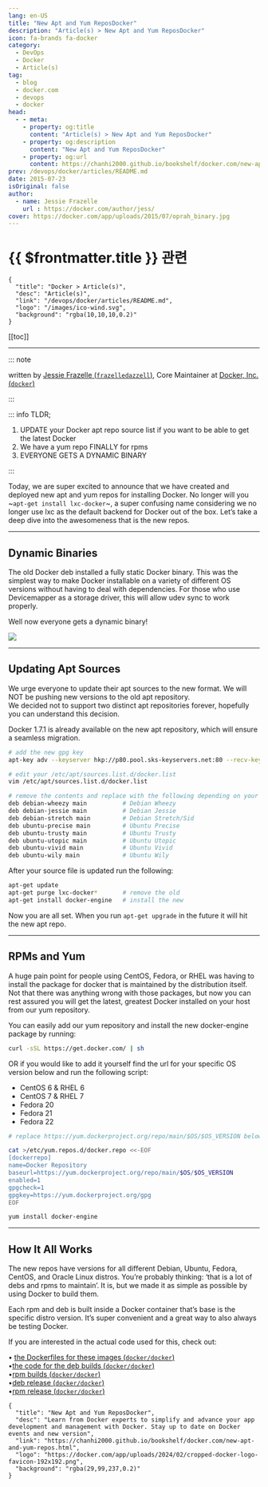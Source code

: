 ```yaml
---
lang: en-US
title: "New Apt and Yum ReposDocker"
description: "Article(s) > New Apt and Yum ReposDocker"
icon: fa-brands fa-docker
category:
  - DevOps
  - Docker
  - Article(s)
tag:
  - blog
  - docker.com
  - devops
  - docker
head:
  - - meta:
    - property: og:title
      content: "Article(s) > New Apt and Yum ReposDocker"
    - property: og:description
      content: "New Apt and Yum ReposDocker"
    - property: og:url
      content: https://chanhi2000.github.io/bookshelf/docker.com/new-apt-and-yum-repos.html
prev: /devops/docker/articles/README.md
date: 2015-07-23
isOriginal: false
author:
  - name: Jessie Frazelle
    url : https://docker.com/author/jess/
cover: https://docker.com/app/uploads/2015/07/oprah_binary.jpg
---
```


# {{ $frontmatter.title }} 관련

```component VPCard
{
  "title": "Docker > Article(s)",
  "desc": "Article(s)",
  "link": "/devops/docker/articles/README.md",
  "logo": "/images/ico-wind.svg",
  "background": "rgba(10,10,10,0.2)"
}
```

[[toc]]

---

<SiteInfo
  name="New Apt and Yum ReposDocker"
  desc="Learn from Docker experts to simplify and advance your app development and management with Docker. Stay up to date on Docker events and new version"
  url="https://docker.com/blog/new-apt-and-yum-repos"
  logo="https://docker.com/app/uploads/2024/02/cropped-docker-logo-favicon-192x192.png"
  preview="https://docker.com/app/uploads/2015/07/oprah_binary.jpg"/>

::: note

written by [Jessie Frazelle (<VPIcon icon="fa-brands fa-x-twitter"/>`frazelledazzell`)](https://x.com/frazelledazzell), Core Maintainer at [Docker, Inc. (<VPIcon icon="fa-brands fa-x-twitter"/>`docker`)](https://x.com/docker)

:::

::: info TLDR;

1. UPDATE your Docker apt repo source list if you want to be able to get the latest Docker
2. We have a yum repo FINALLY for rpms
3. EVERYONE GETS A DYNAMIC BINARY

:::

Today, we are super excited to announce that we have created and deployed new apt and yum repos for installing Docker. No longer will you ~`apt-get install lxc-docker`~, a super confusing name considering we no longer use lxc as the default backend for Docker out of the box. Let’s take a deep dive into the awesomeness that is the new repos.

---

## Dynamic Binaries

The old Docker deb installed a fully static Docker binary. This was the simplest way to make Docker installable on a variety of different OS versions without having to deal with dependencies. For those who use Devicemapper as a storage driver, this will allow udev sync to work properly.

Well now everyone gets a dynamic binary!

![](https://docker.com/app/uploads/2015/07/oprah_binary.jpg)

---

## Updating Apt Sources

We urge everyone to update their apt sources to the new format. We will NOT be pushing new versions to the old apt repository.  
We decided not to support two distinct apt repositories forever, hopefully you can understand this decision.

Docker 1.7.1 is already available on the new apt repository, which will ensure a seamless migration.

```sh :collapsed-lines
# add the new gpg key
apt-key adv --keyserver hkp://p80.pool.sks-keyservers.net:80 --recv-keys 58118E89F3A912897C070ADBF76221572C52609D

# edit your /etc/apt/sources.list.d/docker.list
vim /etc/apt/sources.list.d/docker.list

# remove the contents and replace with the following depending on your os and version:
deb debian-wheezy main          # Debian Wheezy
deb debian-jessie main          # Debian Jessie
deb debian-stretch main         # Debian Stretch/Sid
deb ubuntu-precise main         # Ubuntu Precise
deb ubuntu-trusty main          # Ubuntu Trusty
deb ubuntu-utopic main          # Ubuntu Utopic
deb ubuntu-vivid main           # Ubuntu Vivid
deb ubuntu-wily main            # Ubuntu Wily
```

After your source file is updated run the following:

```sh
apt-get update
apt-get purge lxc-docker*       # remove the old
apt-get install docker-engine   # install the new
```

Now you are all set. When you run `apt-get upgrade` in the future it will hit the new apt repo.

---

## RPMs and Yum

A huge pain point for people using CentOS, Fedora, or RHEL was having to install the package for docker that is maintained by the distribution itself. Not that there was anything wrong with those packages, but now you can rest assured you will get the latest, greatest Docker installed on your host from our yum repository.

You can easily add our yum repository and install the new docker-engine package by running:

```sh
curl -sSL https://get.docker.com/ | sh
```

OR if you would like to add it yourself find the url for your specific OS version below and run the following script:

- CentOS 6 & RHEL 6
- CentOS 7 & RHEL 7
- Fedora 20
- Fedora 21
- Fedora 22

```sh
# replace https://yum.dockerproject.org/repo/main/$OS/$OS_VERSION below with your specific OS versions url from above
```

```sh
cat >/etc/yum.repos.d/docker.repo <<-EOF
[dockerrepo]
name=Docker Repository
baseurl=https://yum.dockerproject.org/repo/main/$OS/$OS_VERSION
enabled=1
gpgcheck=1
gpgkey=https://yum.dockerproject.org/gpg
EOF

yum install docker-engine
```

---

## How It All Works

The new repos have versions for all different Debian, Ubuntu, Fedora, CentOS, and Oracle Linux distros. You’re probably thinking: ‘that is a lot of debs and rpms to maintain’. It is, but we made it as simple as possible by using Docker to build them.

Each rpm and deb is built inside a Docker container that’s base is the specific distro version. It’s super convenient and a great way to also always be testing Docker.

If you are interested in the actual code used for this, check out:

• [the Dockerfiles for these images (<VPIcon icon="iconfont icon-github"/>`docker/docker`)](https://github.com/docker/docker/tree/master/contrib/builder)  
•[the code for the deb builds (<VPIcon icon="iconfont icon-github"/>`docker/docker`)](https://github.com/docker/docker/blob/master/hack/make/build-deb)  
•[rpm builds (<VPIcon icon="iconfont icon-github"/>`docker/docker`)](https://github.com/docker/docker/blob/master/hack/make/build-rpm)  
•[deb release (<VPIcon icon="iconfont icon-github"/>`docker/docker`)](https://github.com/docker/docker/blob/master/hack/make/release-deb)  
•[rpm release (<VPIcon icon="iconfont icon-github"/>`docker/docker`)](https://github.com/docker/docker/blob/master/hack/make/release-rpm)

<!-- TODO: add ARTICLE CARD -->
```component VPCard
{
  "title": "New Apt and Yum ReposDocker",
  "desc": "Learn from Docker experts to simplify and advance your app development and management with Docker. Stay up to date on Docker events and new version",
  "link": "https://chanhi2000.github.io/bookshelf/docker.com/new-apt-and-yum-repos.html",
  "logo": "https://docker.com/app/uploads/2024/02/cropped-docker-logo-favicon-192x192.png",
  "background": "rgba(29,99,237,0.2)"
}
```
